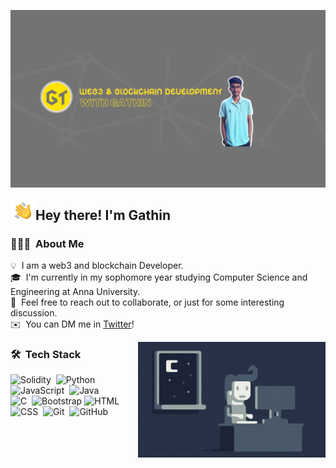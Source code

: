 ![Gathin Banner](assets/4c.png)

<img alt="Night Coding" src="assets/Hand Wave.gif" width='40' align="left"/><h2>Hey there! I'm Gathin</h2>


### 👨🏻‍💻 &nbsp;About Me

💡 &nbsp;I am a web3 and blockchain Developer.\
🎓 &nbsp;I'm currently in my sophomore year studying Computer Science and Engineering at Anna University.\
💬 &nbsp;Feel free to reach out to collaborate, or just for some interesting discussion.\
✉️ &nbsp;You can DM me in [Twitter](https://twitter.com/gathin_twt)!

<img alt="Night Coding" src="assets/Night-Coding.gif" align="right"/>

### 🛠 &nbsp;Tech Stack

![Solidity](https://img.shields.io/badge/solidity-v0.6.12-2ea44f?logo=solidity)&nbsp;
![Python](https://img.shields.io/badge/-Python-05122A?style=flat&logo=python)&nbsp;\
![JavaScript](https://img.shields.io/badge/-JavaScript-05122A?style=flat&logo=javascript)&nbsp;
![Java](https://img.shields.io/badge/-Java-05122A?style=flat&logo=Java&logoColor=FFA518)&nbsp;\
![C](https://img.shields.io/badge/-C-05122A?style=flat&logo=C&logoColor=A8B9CC)&nbsp;
![Bootstrap](https://img.shields.io/badge/-Bootstrap-05122A?style=flat&logo=bootstrap&logoColor=563D7C)
![HTML](https://img.shields.io/badge/-HTML-05122A?style=flat&logo=HTML5)&nbsp;\
![CSS](https://img.shields.io/badge/-CSS-05122A?style=flat&logo=CSS3&logoColor=1572B6)&nbsp;
![Git](https://img.shields.io/badge/-Git-05122A?style=flat&logo=git)&nbsp;
![GitHub](https://img.shields.io/badge/-GitHub-05122A?style=flat&logo=github)&nbsp;
